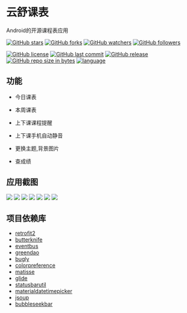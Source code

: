 # 云舒课表
Android的开源课程表应用

[![GitHub stars](https://img.shields.io/github/stars/itning/YunShuClassSchedule.svg?style=social&label=Stars)]()
[![GitHub forks](https://img.shields.io/github/forks/itning/YunShuClassSchedule.svg?style=social&label=Fork)]()
[![GitHub watchers](https://img.shields.io/github/watchers/itning/YunShuClassSchedule.svg?style=social&label=Watch)]()
[![GitHub followers](https://img.shields.io/github/followers/itning.svg?style=social&label=Follow)]()

[![GitHub license](https://img.shields.io/github/license/itning/YunShuClassSchedule.svg)](https://github.com/itning/YunShuClassSchedule/blob/master/LICENSE)
[![GitHub last commit](https://img.shields.io/github/last-commit/itning/YunShuClassSchedule.svg)]()
[![GitHub release](https://img.shields.io/github/release/itning/YunShuClassSchedule.svg)]()
[![GitHub repo size in bytes](https://img.shields.io/github/repo-size/itning/YunShuClassSchedule.svg)]()
[![language](https://img.shields.io/badge/language-JAVA-orange.svg)]()
## 功能
- 今日课表

- 本周课表

- 上下课课程提醒

- 上下课手机自动静音

- 更换主题,背景图片

- 查成绩
## 应用截图
![](https://github.com/itning/YunShuClassSchedule/blob/master/extra/a.png)
![](https://github.com/itning/YunShuClassSchedule/blob/master/extra/b.png)
![](https://github.com/itning/YunShuClassSchedule/blob/master/extra/c.png)
![](https://github.com/itning/YunShuClassSchedule/blob/master/extra/d.png)
![](https://github.com/itning/YunShuClassSchedule/blob/master/extra/e.png)
![](https://github.com/itning/YunShuClassSchedule/blob/master/extra/f.png)
![](https://github.com/itning/YunShuClassSchedule/blob/master/extra/g.png)
## 项目依赖库
- [retrofit2](https://github.com/square/retrofit)
- [butterknife](https://github.com/JakeWharton/butterknife)
- [eventbus](https://github.com/greenrobot/EventBus)
- [greendao](https://github.com/greenrobot/greenDAO)
- [bugly](https://bugly.qq.com)
- [colorpreference](https://github.com/kizitonwose/colorpreference)
- [matisse](https://github.com/zhihu/Matisse)
- [glide](https://github.com/bumptech/glide)
- [statusbarutil](https://github.com/laobie/StatusBarUtil)
- [materialdatetimepicker](https://github.com/wdullaer/MaterialDateTimePicker)
- [jsoup](https://github.com/jhy/jsoup)
- [bubbleseekbar](https://github.com/wdullaer/MaterialDateTimePicker)